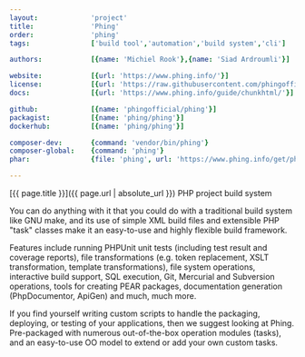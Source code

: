 ```yaml
---
layout:             'project'
title:              'Phing'
order:              'phing'
tags:               ['build tool','automation','build system','cli']

authors:            [{name: 'Michiel Rook'},{name: 'Siad Ardroumli'}]

website:            [{url: 'https://www.phing.info/'}] 
license:            [{url: 'https://raw.githubusercontent.com/phingofficial/phing/master/LICENSE', label: 'LGPL'}] 
docs:               [{url: 'https://www.phing.info/guide/chunkhtml/'}] 

github:             [{name: 'phingofficial/phing'}] 
packagist:          [{name: 'phing/phing'}]
dockerhub:          [{name: 'phing/phing'}]

composer-dev:       {command: 'vendor/bin/phing'}
composer-global:    {command: 'phing'}
phar:               {file: 'phing', url: 'https://www.phing.info/get/phing-latest.phar'}

---
```


[{{ page.title }}]({{ page.url | absolute_url }}) PHP project build system

<!--more-->

You can do anything with it that you could do with a traditional build system like GNU make, and its use of simple XML build files and extensible PHP "task" classes make it an easy-to-use and highly flexible build framework.

Features include running PHPUnit unit tests (including test result and coverage reports), file transformations (e.g. token replacement, XSLT transformation, template transformations), file system operations, interactive build support, SQL execution, Git, Mercurial and Subversion operations, tools for creating PEAR packages, documentation generation (PhpDocumentor, ApiGen) and much, much more.

If you find yourself writing custom scripts to handle the packaging, deploying, or testing of your applications, then we suggest looking at Phing. Pre-packaged with numerous out-of-the-box operation modules (tasks), and an easy-to-use OO model to extend or add your own custom tasks.
